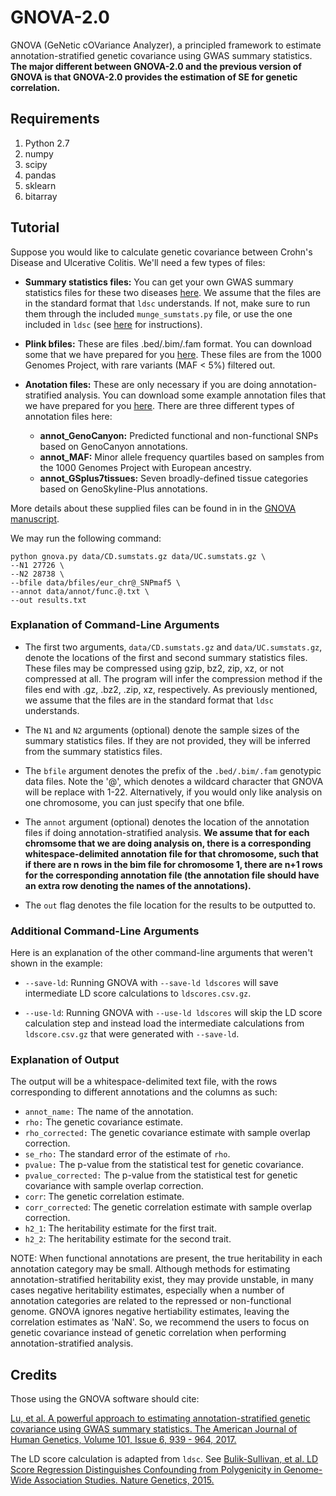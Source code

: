 # GNOVA-2.0

GNOVA (GeNetic cOVariance Analyzer), a principled framework to estimate annotation-stratified genetic covariance using GWAS summary statistics. **The major different between GNOVA-2.0 and the previous version of GNOVA is that GNOVA-2.0 provides the estimation of SE for genetic correlation.**

## Requirements
1. Python 2.7
2. numpy
3. scipy
4. pandas
5. sklearn
6. bitarray

## Tutorial

Suppose you would like to calculate genetic covariance between Crohn's Disease and Ulcerative Colitis. We'll need a few types of files:

- **Summary statistics files:** You can get your own GWAS summary statistics files for these two diseases [here](https://www.ibdgenetics.org). We assume that the files are in the standard format that `ldsc` understands. If not, make sure to run them through the included `munge_sumstats.py` file, or use the one included in `ldsc` (see [here](https://github.com/bulik/ldsc/wiki/Heritability-and-Genetic-Correlation#reformatting-summary-statistics) for instructions).

- **Plink bfiles:** These are files .bed/.bim/.fam format. You can download some that we have prepared for you [here](http://genocanyon.med.yale.edu/GNOVAFiles/genotype_1KG_eur_SNPmaf5.tar.gz). These files are from the 1000 Genomes Project, with rare variants (MAF < 5%) filtered out.

- **Anotation files:** These are only necessary if you are doing annotation-stratified analysis. You can download some example annotation files that we have prepared for you [here](http://genocanyon.med.yale.edu/GNOVAFiles/annotations.tar.gz). There are three different types of annotation files here:
    - **annot_GenoCanyon:** Predicted functional and non-functional SNPs based on GenoCanyon annotations.
    - **annot_MAF:** Minor allele frequency quartiles based on samples from the 1000 Genomes Project with European ancestry.
    - **annot_GSplus7tissues:** Seven broadly-defined tissue categories based on GenoSkyline-Plus annotations.

More details about these supplied files can be found in in the [GNOVA manuscript](http://biorxiv.org/content/early/2017/03/07/114561).

We may run the following command:

```
python gnova.py data/CD.sumstats.gz data/UC.sumstats.gz \
--N1 27726 \
--N2 28738 \
--bfile data/bfiles/eur_chr@_SNPmaf5 \
--annot data/annot/func.@.txt \
--out results.txt
```
### Explanation of Command-Line Arguments

- The first two arguments, `data/CD.sumstats.gz` and `data/UC.sumstats.gz`, denote the locations of the first and second summary statistics files. These files may be compressed using gzip, bz2, zip, xz, or not compressed at all. The program will infer the compression method if the files end with .gz, .bz2, .zip, xz, respectively. As previously mentioned, we assume that the files are in the standard format that `ldsc` understands.

- The `N1` and `N2` arguments (optional) denote the sample sizes of the summary statistics files. If they are not provided, they will be inferred from the summary statistics files.

- The `bfile` argument denotes the prefix of the `.bed/.bim/.fam` genotypic data files. Note the '@', which denotes a wildcard character that GNOVA will be replace with 1-22. Alternatively, if you would only like analysis on one chromosome, you can just specify that one bfile.

- The `annot` argument (optional) denotes the location of the annotation files if doing annotation-stratified analysis. **We assume that for each chromsome that we are doing analysis on, there is a corresponding whitespace-delimited annotation file for that chromosome, such that if there are n rows in the bim file for chromosome 1, there are n+1 rows for the corresponding annotation file (the annotation file should have an extra row denoting the names of the annotations).**

- The `out` flag denotes the file location for the results to be outputted to.

### Additional Command-Line Arguments

Here is an explanation of the other command-line arguments that weren't shown in the example:

- `--save-ld`: Running GNOVA with `--save-ld ldscores` will save intermediate LD score calculations to `ldscores.csv.gz`.

- `--use-ld`: Running GNOVA with `--use-ld ldscores` will skip the LD score calculation step and instead load the intermediate calculations from `ldscore.csv.gz` that were generated with `--save-ld`.

### Explanation of Output
The output will be a whitespace-delimited text file, with the rows corresponding to different annotations and the columns as such:

- `annot_name:` The name of the annotation.
- `rho:` The genetic covariance estimate.
- `rho_corrected:` The genetic covariance estimate with sample overlap correction.
- `se_rho:` The standard error of the estimate of `rho`.
- `pvalue:` The p-value from the statistical test for genetic covariance.
- `pvalue_corrected:` The p-value from the statistical test for genetic covariance with sample overlap correction.
- `corr`: The genetic correlation estimate.
- `corr_corrected`: The genetic correlation estimate with sample overlap correction.
- `h2_1`: The heritability estimate for the first trait.
- `h2_2`: The heritability estimate for the second trait.

NOTE: When functional annotations are present, the true heritability in each annotation category may be small. Although methods for estimating annotation-stratified heritability exist, they may provide unstable, in many cases negative heritability estimates, especially when a number of annotation categories are related to the repressed or non-functional genome. GNOVA ignores negative hertiability estimates, leaving the correlation estimates as 'NaN'. So, we recommend the users to focus on genetic covariance instead of genetic correlation when performing annotation-stratified analysis.

## Credits
Those using the GNOVA software should cite:

[Lu, et al. A powerful approach to estimating annotation-stratified genetic covariance using GWAS summary statistics. The American Journal of Human Genetics, Volume 101, Issue 6, 939 - 964, 2017.](http://www.cell.com/ajhg/abstract/S0002-9297(17)30453-6)

The LD score calculation is adapted from `ldsc`. See
[Bulik-Sullivan, et al. LD Score Regression Distinguishes Confounding from Polygenicity in Genome-Wide Association Studies.
Nature Genetics, 2015.](http://www.nature.com/ng/journal/vaop/ncurrent/full/ng.3211.html)
